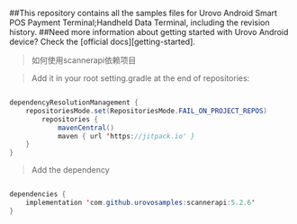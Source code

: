 ##This repository contains all the samples files for Urovo Android Smart POS Payment Terminal;Handheld Data Terminal, including the revision history.
##Need more information about getting started with Urovo Android device? Check the [official docs][getting-started].

> 如何使用scannerapi依赖项目

>Add it in your root setting.gradle at the end of repositories:
~~~JAVA

dependencyResolutionManagement {
    repositoriesMode.set(RepositoriesMode.FAIL_ON_PROJECT_REPOS)
        repositories {
        	mavenCentral()
            maven { url 'https://jitpack.io' }
    }
}

~~~
> Add the dependency
~~~JAVA

dependencies {
    implementation 'com.github.urovosamples:scannerapi:5.2.6'
}
~~~
